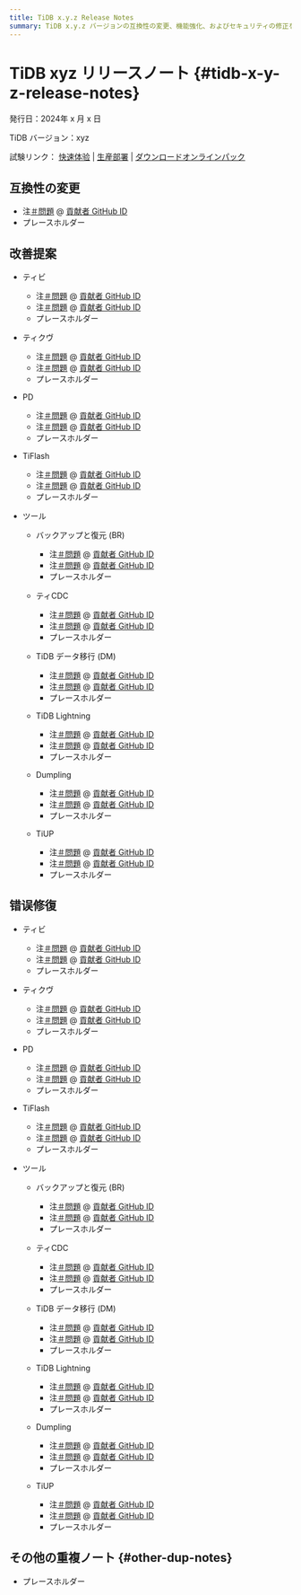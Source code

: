 ```yaml
---
title: TiDB x.y.z Release Notes
summary: TiDB x.y.z バージョンの互換性の変更、機能強化、およびセキュリティの修正を確認しました。
---
```


# TiDB xyz リリースノート {#tidb-x-y-z-release-notes}

発行日：2024年 x 月 x 日

TiDB バージョン：xyz

試験リンク： [快速体验](https://docs.pingcap.com/zh/tidb/vx.y/quick-start-with-tidb) | [生産部署](https://docs.pingcap.com/zh/tidb/vx.y/production-deployment-using-tiup) | [ダウンロードオンラインパック](https://cn.pingcap.com/product-community/?version=vx.y.z#version-list)

## 互換性の変更

-   注[＃問題](https://github.com/pingcap/$%7Brepo-name%7D/issues/$%7Bissue-id%7D) @ [貢献者 GitHub ID](https://github.com/$%7Bgithub-id%7D)
-   プレースホルダー

## 改善提案

-   ティビ

    -   注[＃問題](https://github.com/pingcap/tidb/issues/$%7Bissue-id%7D) @ [貢献者 GitHub ID](https://github.com/$%7Bgithub-id%7D)
    -   注[＃問題](https://github.com/pingcap/tidb/issues/$%7Bissue-id%7D) @ [貢献者 GitHub ID](https://github.com/$%7Bgithub-id%7D)
    -   プレースホルダー

-   ティクヴ

    -   注[＃問題](https://github.com/tikv/tikv/issues/$%7Bissue-id%7D) @ [貢献者 GitHub ID](https://github.com/$%7Bgithub-id%7D)
    -   注[＃問題](https://github.com/tikv/tikv/issues/$%7Bissue-id%7D) @ [貢献者 GitHub ID](https://github.com/$%7Bgithub-id%7D)
    -   プレースホルダー

-   PD

    -   注[＃問題](https://github.com/tikv/pd/issues/$%7Bissue-id%7D) @ [貢献者 GitHub ID](https://github.com/$%7Bgithub-id%7D)
    -   注[＃問題](https://github.com/tikv/pd/issues/$%7Bissue-id%7D) @ [貢献者 GitHub ID](https://github.com/$%7Bgithub-id%7D)
    -   プレースホルダー

-   TiFlash

    -   注[＃問題](https://github.com/pingcap/tiflash/issues/$%7Bissue-id%7D) @ [貢献者 GitHub ID](https://github.com/$%7Bgithub-id%7D)
    -   注[＃問題](https://github.com/pingcap/tiflash/issues/$%7Bissue-id%7D) @ [貢献者 GitHub ID](https://github.com/$%7Bgithub-id%7D)
    -   プレースホルダー

-   ツール

    -   バックアップと復元 (BR)

        -   注[＃問題](https://github.com/pingcap/tidb/issues/$%7Bissue-id%7D) @ [貢献者 GitHub ID](https://github.com/$%7Bgithub-id%7D)
        -   注[＃問題](https://github.com/pingcap/tidb/issues/$%7Bissue-id%7D) @ [貢献者 GitHub ID](https://github.com/$%7Bgithub-id%7D)
        -   プレースホルダー

    -   ティCDC

        -   注[＃問題](https://github.com/pingcap/tiflow/issues/$%7Bissue-id%7D) @ [貢献者 GitHub ID](https://github.com/$%7Bgithub-id%7D)
        -   注[＃問題](https://github.com/pingcap/tiflow/issues/$%7Bissue-id%7D) @ [貢献者 GitHub ID](https://github.com/$%7Bgithub-id%7D)
        -   プレースホルダー

    -   TiDB データ移行 (DM)

        -   注[＃問題](https://github.com/pingcap/tiflow/issues/$%7Bissue-id%7D) @ [貢献者 GitHub ID](https://github.com/$%7Bgithub-id%7D)
        -   注[＃問題](https://github.com/pingcap/tiflow/issues/$%7Bissue-id%7D) @ [貢献者 GitHub ID](https://github.com/$%7Bgithub-id%7D)
        -   プレースホルダー

    -   TiDB Lightning

        -   注[＃問題](https://github.com/pingcap/tidb/issues/$%7Bissue-id%7D) @ [貢献者 GitHub ID](https://github.com/$%7Bgithub-id%7D)
        -   注[＃問題](https://github.com/pingcap/tidb/issues/$%7Bissue-id%7D) @ [貢献者 GitHub ID](https://github.com/$%7Bgithub-id%7D)
        -   プレースホルダー

    -   Dumpling

        -   注[＃問題](https://github.com/pingcap/tidb/issues/$%7Bissue-id%7D) @ [貢献者 GitHub ID](https://github.com/$%7Bgithub-id%7D)
        -   注[＃問題](https://github.com/pingcap/tidb/issues/$%7Bissue-id%7D) @ [貢献者 GitHub ID](https://github.com/$%7Bgithub-id%7D)
        -   プレースホルダー

    -   TiUP

        -   注[＃問題](https://github.com/pingcap/tiup/issues/$%7Bissue-id%7D) @ [貢献者 GitHub ID](https://github.com/$%7Bgithub-id%7D)
        -   注[＃問題](https://github.com/pingcap/tiup/issues/$%7Bissue-id%7D) @ [貢献者 GitHub ID](https://github.com/$%7Bgithub-id%7D)
        -   プレースホルダー

## 错误修復

-   ティビ

    -   注[＃問題](https://github.com/pingcap/tidb/issues/$%7Bissue-id%7D) @ [貢献者 GitHub ID](https://github.com/$%7Bgithub-id%7D)
    -   注[＃問題](https://github.com/pingcap/tidb/issues/$%7Bissue-id%7D) @ [貢献者 GitHub ID](https://github.com/$%7Bgithub-id%7D)
    -   プレースホルダー

-   ティクヴ

    -   注[＃問題](https://github.com/tikv/tikv/issues/$%7Bissue-id%7D) @ [貢献者 GitHub ID](https://github.com/$%7Bgithub-id%7D)
    -   注[＃問題](https://github.com/tikv/tikv/issues/$%7Bissue-id%7D) @ [貢献者 GitHub ID](https://github.com/$%7Bgithub-id%7D)
    -   プレースホルダー

-   PD

    -   注[＃問題](https://github.com/tikv/pd/issues/$%7Bissue-id%7D) @ [貢献者 GitHub ID](https://github.com/$%7Bgithub-id%7D)
    -   注[＃問題](https://github.com/tikv/pd/issues/$%7Bissue-id%7D) @ [貢献者 GitHub ID](https://github.com/$%7Bgithub-id%7D)
    -   プレースホルダー

-   TiFlash

    -   注[＃問題](https://github.com/pingcap/tiflash/issues/$%7Bissue-id%7D) @ [貢献者 GitHub ID](https://github.com/$%7Bgithub-id%7D)
    -   注[＃問題](https://github.com/pingcap/tiflash/issues/$%7Bissue-id%7D) @ [貢献者 GitHub ID](https://github.com/$%7Bgithub-id%7D)
    -   プレースホルダー

-   ツール

    -   バックアップと復元 (BR)

        -   注[＃問題](https://github.com/pingcap/tidb/issues/$%7Bissue-id%7D) @ [貢献者 GitHub ID](https://github.com/$%7Bgithub-id%7D)
        -   注[＃問題](https://github.com/pingcap/tidb/issues/$%7Bissue-id%7D) @ [貢献者 GitHub ID](https://github.com/$%7Bgithub-id%7D)
        -   プレースホルダー

    -   ティCDC

        -   注[＃問題](https://github.com/pingcap/tiflow/issues/$%7Bissue-id%7D) @ [貢献者 GitHub ID](https://github.com/$%7Bgithub-id%7D)
        -   注[＃問題](https://github.com/pingcap/tiflow/issues/$%7Bissue-id%7D) @ [貢献者 GitHub ID](https://github.com/$%7Bgithub-id%7D)
        -   プレースホルダー

    -   TiDB データ移行 (DM)

        -   注[＃問題](https://github.com/pingcap/tiflow/issues/$%7Bissue-id%7D) @ [貢献者 GitHub ID](https://github.com/$%7Bgithub-id%7D)
        -   注[＃問題](https://github.com/pingcap/tiflow/issues/$%7Bissue-id%7D) @ [貢献者 GitHub ID](https://github.com/$%7Bgithub-id%7D)
        -   プレースホルダー

    -   TiDB Lightning

        -   注[＃問題](https://github.com/pingcap/tidb/issues/$%7Bissue-id%7D) @ [貢献者 GitHub ID](https://github.com/$%7Bgithub-id%7D)
        -   注[＃問題](https://github.com/pingcap/tidb/issues/$%7Bissue-id%7D) @ [貢献者 GitHub ID](https://github.com/$%7Bgithub-id%7D)
        -   プレースホルダー

    -   Dumpling

        -   注[＃問題](https://github.com/pingcap/tidb/issues/$%7Bissue-id%7D) @ [貢献者 GitHub ID](https://github.com/$%7Bgithub-id%7D)
        -   注[＃問題](https://github.com/pingcap/tidb/issues/$%7Bissue-id%7D) @ [貢献者 GitHub ID](https://github.com/$%7Bgithub-id%7D)
        -   プレースホルダー

    -   TiUP

        -   注[＃問題](https://github.com/pingcap/tiup/issues/$%7Bissue-id%7D) @ [貢献者 GitHub ID](https://github.com/$%7Bgithub-id%7D)
        -   注[＃問題](https://github.com/pingcap/tiup/issues/$%7Bissue-id%7D) @ [貢献者 GitHub ID](https://github.com/$%7Bgithub-id%7D)
        -   プレースホルダー

## その他の重複ノート {#other-dup-notes}

-   プレースホルダー
